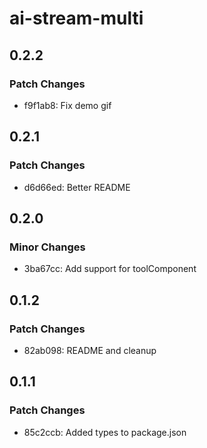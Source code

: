 # ai-stream-multi

## 0.2.2

### Patch Changes

- f9f1ab8: Fix demo gif

## 0.2.1

### Patch Changes

- d6d66ed: Better README

## 0.2.0

### Minor Changes

- 3ba67cc: Add support for toolComponent

## 0.1.2

### Patch Changes

- 82ab098: README and cleanup

## 0.1.1

### Patch Changes

- 85c2ccb: Added types to package.json
